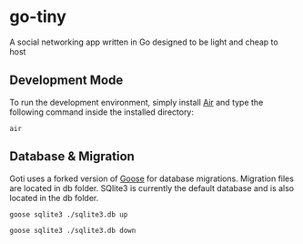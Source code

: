 # go-tiny
A social networking app written in Go designed to be light and cheap to host


## Development Mode
To run the development environment, simply install [Air](https://github.com/cosmtrek/air)
and type the following command inside the installed directory:
```
air
```

## Database & Migration
Goti uses a forked version of [Goose](https://github.com/pressly/goose) for database migrations.  Migration files are located in db folder.  SQlite3 is currently the default database and is also located in the db folder.

```
goose sqlite3 ./sqlite3.db up 
```

```
goose sqlite3 ./sqlite3.db down
```